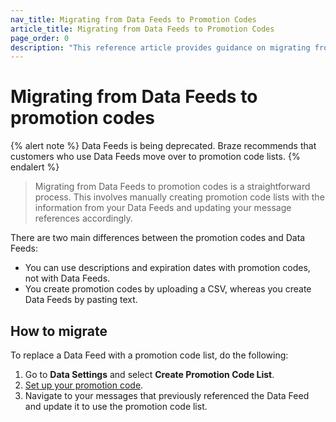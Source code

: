 ```yaml
---
nav_title: Migrating from Data Feeds to Promotion Codes
article_title: Migrating from Data Feeds to Promotion Codes
page_order: 0
description: "This reference article provides guidance on migrating from Data Feeds to promotion codes."
---
```


# Migrating from Data Feeds to promotion codes

{% alert note %}
Data Feeds is being deprecated. Braze recommends that customers who use Data Feeds move over to promotion code lists.
{% endalert %}

> Migrating from Data Feeds to promotion codes is a straightforward process. This involves manually creating promotion code lists with the information from your Data Feeds and updating your message references accordingly.

There are two main differences between the promotion codes and Data Feeds:

- You can use descriptions and expiration dates with promotion codes, not with Data Feeds.
- You create promotion codes by uploading a CSV, whereas you create Data Feeds by pasting text.

## How to migrate

To replace a Data Feed with a promotion code list, do the following: 

1. Go to **Data Settings** and select **Create Promotion Code List**.
2. [Set up your promotion code]({{site.baseurl}}/user_guide/personalization_and_dynamic_content/promotion_codes).
3. Navigate to your messages that previously referenced the Data Feed and update it to use the promotion code list.